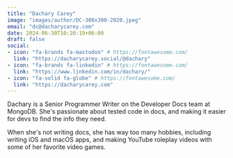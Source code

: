 ```yaml
---
title: "Dachary Carey"
image: "images/author/DC-300x300-2020.jpeg"
email: "dc@dacharycarey.com"
date: 2024-06-30T10:20:19+06:00
draft: false
social:
- icon: "fa-brands fa-mastodon" # https://fontawesome.com/
  link: "https://dacharycarey.social/@dachary"
- icon: "fa-brands fa-linkedin" # https://fontawesome.com/
  link: "https://www.linkedin.com/in/dachary/"
- icon: "fa-solid fa-globe" # https://fontawesome.com/
  link: "https://dacharycarey.com"
---
```


Dachary is a Senior Programmer Writer on the Developer Docs team at MongoDB. She's passionate about tested code in docs, and making it easier for devs to find the info they need.

When she's not writing docs, she has way too many hobbies, including writing iOS and macOS apps, and making YouTube roleplay videos with some of her favorite video games.
